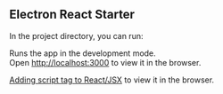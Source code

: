 ## Electron React Starter

In the project directory, you can run:

Runs the app in the development mode.<br />
Open [http://localhost:3000](http://localhost:3000) to view it in the browser.

[Adding script tag to React/JSX](https://stackoverflow.com/questions/34424845/adding-script-tag-to-react-jsx) to view it in the browser.

